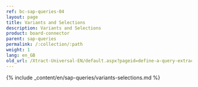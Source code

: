 ```yaml
---
ref: bc-sap-queries-04
layout: page
title: Variants and Selections
description: Variants and Selections
product: board-connector
parent: sap-queries
permalink: /:collection/:path
weight: 1
lang: en_GB
old_url: /Xtract-Universal-EN/default.aspx?pageid=define-a-query-extraction
---
```


{% include _content/en/sap-queries/variants-selections.md %}